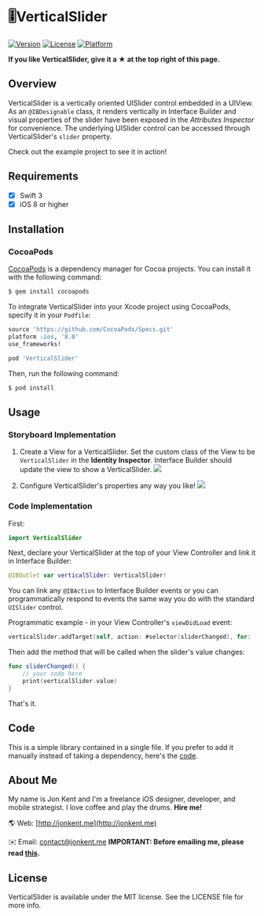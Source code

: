 # 🎚VerticalSlider

[![Version](https://img.shields.io/cocoapods/v/VerticalSlider.svg?style=flat)](http://cocoapods.org/pods/VerticalSlider)
[![License](https://img.shields.io/cocoapods/l/VerticalSlider.svg?style=flat)](http://cocoapods.org/pods/VerticalSlider)
[![Platform](https://img.shields.io/cocoapods/p/VerticalSlider.svg?style=flat)](http://cocoapods.org/pods/VerticalSlider)

**If you like VerticalSlider, give it a ★ at the top right of this page.**

## Overview
VerticalSlider is a vertically oriented UISlider control embedded in a UIView. As an `@IBDesignable` class, it renders vertically in Interface Builder and visual properties of the slider have been exposed in the _Attributes Inspector_ for convenience. The underlying UISlider control can be accessed through VerticalSlider's `slider` property.

Check out the example project to see it in action!

## Requirements
- [x] Swift 3
- [x] iOS 8 or higher

## Installation
### CocoaPods

[CocoaPods](http://cocoapods.org) is a dependency manager for Cocoa projects. You can install it with the following command:

```bash
$ gem install cocoapods
```

To integrate VerticalSlider into your Xcode project using CocoaPods, specify it in your `Podfile`:

```ruby
source 'https://github.com/CocoaPods/Specs.git'
platform :ios, '8.0'
use_frameworks!

pod 'VerticalSlider'
```

Then, run the following command:

```bash
$ pod install
```

## Usage
### Storyboard Implementation
1. Create a View for a VerticalSlider. Set the custom class of the View to be `VerticalSlider` in the **Identity Inspector**. Interface Builder should update the view to show a VerticalSlider.
![](etc/Screenshot1.png)

2. Configure VerticalSlider's properties any way you like!
![](etc/Screenshot2.png)

### Code Implementation
First:
```swift
import VerticalSlider
```

Next, declare your VerticalSlider at the top of your View Controller and link it in Interface Builder:
```swift
@IBOutlet var verticalSlider: VerticalSlider!
```

You can link any `@IBAction` to Interface Builder events or you can programmatically respond to events the same way you do with the standard `UISlider` control. 

Programmatic example - in your View Controller's `viewDidLoad` event:
``` swift
verticalSlider.addTarget(self, action: #selector(sliderChanged), for: .valueChanged)
```
Then add the method that will be called when the slider's value changes:
``` swift
func sliderChanged() {
    // your code here
    print(verticalSlider.value)
}
```
That's it.

## Code
This is a simple library contained in a single file. If you prefer to add it manually instead of taking a dependency, here's the [code](https://github.com/jonkykong/VerticalSlider/blob/master/VerticalSlider/Classes/VerticalSlider.swift).

## About Me
My name is Jon Kent and I'm a freelance iOS designer, developer, and mobile strategist. I love coffee and play the drums. **Hire me!**

🌎 Web: [http://jonkent.me](http://jonkent.me)

✉️ Email: [contact@jonkent.me](mailto:contact@jonkent.me) **IMPORTANT: Before emailing me, please read [this](https://github.com/jonkykong/VerticalSlider/issues/1).**

## License

VerticalSlider is available under the MIT license. See the LICENSE file for more info.
